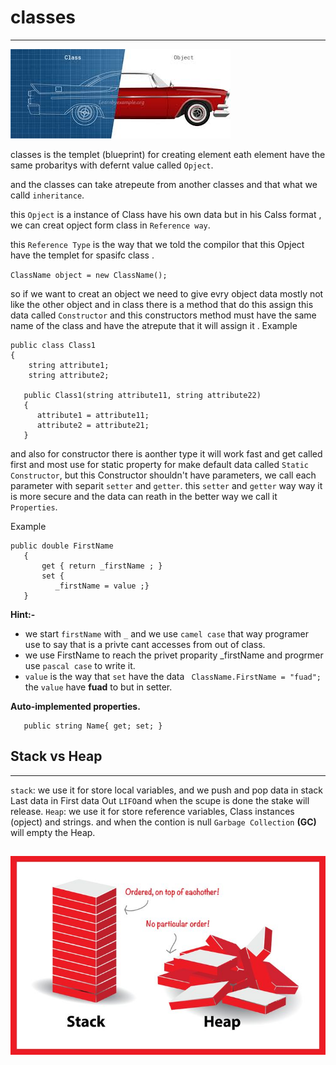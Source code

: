 

# classes
----
![image](../image/day4/day4_classes-and-objects_2.png)
 


classes is the templet (blueprint) for creating element eath element have the same probaritys with defernt value called `Opject`.

and the classes can take atrepeute from another classes and that what we calld `inheritance`.

this `Opject` is a instance of Class have his own data but in his Calss format , we can creat opject form class in `Reference way`.
 
this `Reference Type` is the way that we told the compilor that this Opject have the templet for spasifc class .

`ClassName object = new ClassName();`


so if we want to creat an object we need to give evry object data mostly not like the other object and in class there is a method that do this assign this data called `Constructor` and this constructors method must have the same name of the class and have the atrepute that it will assign it .
Example

```
public class Class1
{
    string attribute1;
    string attribute2;

   public Class1(string attribute11, string attribute22)
   {
      attribute1 = attribute11;
      attribute2 = attribute21;
   }
```
and also for constructor there is aonther type it will work fast and get called first and most use for static property for make default data called `Static Constructor`, but this Constructor shouldn't have parameters, we call each parameter with separit `setter` and `getter`.
this  `setter` and `getter` way way it is more secure and the data can reath in the better way we call it `Properties`.

Example
```
public double FirstName
   {
       get { return _firstName ; }
       set {
          _firstName = value ;}
   }
```
 **Hint:-**

  -  we start `firstName` with `_` and we use `camel case` that way programer use to say that is a privte cant accesses from out  of class.
  - we use FirstName to reach the privet proparity  _firstName and progrmer use `pascal case` to write it.
  - `value` is the way that `set` have the data ` ClassName.FirstName = "fuad";` the `value` have **fuad** to but in setter.


**Auto-implemented properties.**
```
   public string Name{ get; set; }

```

## Stack vs Heap
----  

`stack`: we use it for store local variables, and we push and pop data in stack Last data in First data Out `LIFO`and when the scupe is done the stake will release.
`Heap`: we use it for store reference variables, Class instances (opject) and strings.
and when the contion is null `Garbage Collection` **(GC)** will empty the Heap. 

![image](../image/day4/day4_StackAndHeap.jpg)
------